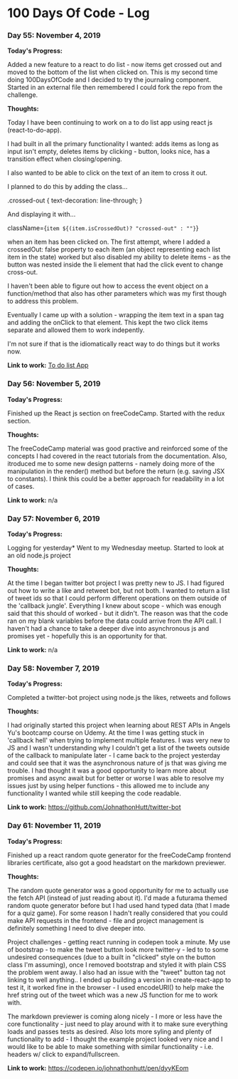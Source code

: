 # 100 Days Of Code - Log

### Day 55: November 4, 2019

**Today's Progress:**

Added a new feature to a react to do list - now items get crossed out and moved to the bottom of the list when clicked on. This is my second time doing 100DaysOfCode and I decided to try the journaling component. Started in an external file then remembered I could fork the repo from the challenge.

**Thoughts:** 

Today I have been continuing to work on a to do list app using react js (react-to-do-app).

I had built in all the primary functionality I wanted: adds items as long as input isn't empty, deletes items by clicking - button, looks nice, has a transition effect when closing/opening.

I also wanted to be able to click on the text of an item to cross it out.

I planned to do this by adding the class... 

.crossed-out {
  text-decoration: line-through;
}

And displaying it with...

className={`item ${(item.isCrossedOut)? "crossed-out" : ""}`}

when an item has been clicked on. The first attempt, where I added a crossedOut: false property to each item (an object representing each list item in the state) worked but also disabled my ability to delete items - as the button was nested inside the li element that had the click event to change cross-out.

I haven't been able to figure out how to access the event object on a function/method that also has other parameters which was my first though to address this problem.

Eventually I came up with a solution - wrapping the item text in a span tag and adding the onClick to that element. This kept the two click items separate and allowed them to work indepently.

I'm not sure if that is the idiomatically react way to do things but it works now.

**Link to work:** [To do list App](https://github.com/JohnathonHutt/react-to-do-list)

### Day 56: November 5, 2019

**Today's Progress:**

Finished up the React js section on freeCodeCamp. Started with the redux section.

**Thoughts:** 

The freeCodeCamp material was good practive and reinforced some of the concepts I had covered in the react tutorials from the documentation. Also, itroduced me to some new design patterns - namely doing more of the manipulation in the render() method but before the return (e.g. saving JSX to constants). I think this could be a better approach for readability in a lot of cases.

**Link to work:** n/a

### Day 57: November 6, 2019

**Today's Progress:**

Logging for yesterday* Went to my Wednesday meetup. Started to look at an old node.js project

**Thoughts:** 

At the time I began twitter bot project I was pretty new to JS. I had figured out how to write a like and retweet bot, but not both. I wanted to return a list of tweet ids so that I could perform different operations on them outside of the 'callback jungle'. Everything I knew about scope - which was enough said that this should of worked - but it didn't. The reason was that the code ran on my blank variables before the data could arrive from the API call. I haven't had a chance to take a deeper dive into asynchronous js and promises yet - hopefully this is an opportunity for that.

**Link to work:** n/a

### Day 58: November 7, 2019

**Today's Progress:**

Completed a twitter-bot project using node.js the likes, retweets and follows

**Thoughts:** 

I had originally started this project when learning about REST APIs in Angels Yu's bootcamp course on Udemy. At the time I was getting stuck in 'callback hell' when trying to implement multiple features. I was very new to JS and I wasn't understanding why I couldn't get a list of the tweets outside of the callback to manipulate later - I came back to the project yesterday and could see that it was the asynchronous nature of js that was giving me trouble. I had thought it was a good opportunity to learn more about promises and async await but for better or worse I was able to resolve my issues just by using helper functions - this allowed me to include any functionality I wanted while still keeping the code readable.

**Link to work:** https://github.com/JohnathonHutt/twitter-bot

### Day 61: November 11, 2019

**Today's Progress:**

Finished up a react random quote generator for the freeCodeCamp frontend libraries certificate, also got a good headstart on the markdown previewer.

**Thoughts:** 

The random quote generator was a good opportunity for me to actually use the fetch API (instead of just reading about it). I'd made a futurama themed random quote generator before but I had used hand typed data (that I made for a quiz game). For some reason I hadn't really considered that you could make API requests in the frontend - file and project management is definitely something I need to dive deeper into.

Project challenges - getting react running in codepen took a minute. My use of bootstrap - to make the tweet button look more twitter-y - led to to some undesired consequences (due to a built in "clicked" style on the button class I'm assuming), once I removed bootstrap and styled it with plain CSS the problem went away. I also had an issue with the "tweet" button <a> tag not linking to well anything.. I ended up building a version in create-react-app to test it, it worked fine in the browser - I used encodeURI() to help make the href string out of the tweet which was a new JS function for me to work with.
  
The markdown previewer is coming along nicely - I more or less have the core functionality - just need to play around with it to make sure everything loads and passes tests as desired. Also lots more syling and plenty of functionality to add - I thought the example project looked very nice and I would like to be able to make something with similar functionality - i.e. headers w/ click to expand/fullscreen.

**Link to work:** https://codepen.io/johnathonhutt/pen/dyyKEom

